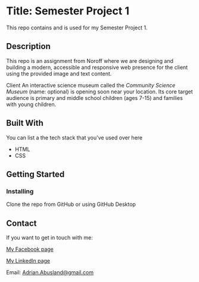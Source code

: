 # Title: Semester Project 1

This repo contains and is used for my Semester Project 1.

## Description

This repo is an assignment from Noroff where we are designing and building a modern, accessible and responsive web presence for the client using the provided image and text content.

Client
An interactive science museum called the _Community Science Museum_ (name: optional) is opening soon near your location. Its core target audience is primary and middle school children (ages 7-15) and families with young children.

## Built With

You can list a the tech stack that you've used over here

- HTML
- CSS

## Getting Started

### Installing

Clone the repo from GitHub or using GitHub Desktop

## Contact

If you want to get in touch with me:

[My Facebook page](https://www.facebook.com/adrian.frestad/)

[My LinkedIn page](https://www.linkedin.com/in/adrian-frestad-abusland-b39976180/)

Email: Adrian.Abusland@gmail.com
